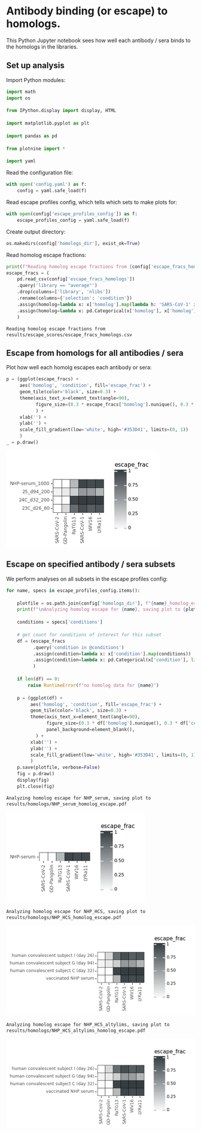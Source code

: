 # Antibody binding (or escape) to homologs.
This Python Jupyter notebook sees how well each antibody / sera binds to the homologs in the libraries.

## Set up analysis
Import Python modules:


```python
import math
import os

from IPython.display import display, HTML

import matplotlib.pyplot as plt

import pandas as pd

from plotnine import *

import yaml
```

Read the configuration file:


```python
with open('config.yaml') as f:
    config = yaml.safe_load(f)
```

Read escape profiles config, which tells which sets to make plots for:


```python
with open(config['escape_profiles_config']) as f:
    escape_profiles_config = yaml.safe_load(f)
```

Create output directory:


```python
os.makedirs(config['homologs_dir'], exist_ok=True)
```

Read homolog escape fractions:


```python
print(f"Reading homolog escape fractions from {config['escape_fracs_homologs']}")
escape_fracs = (
    pd.read_csv(config['escape_fracs_homologs'])
    .query('library == "average"')
    .drop(columns=['library', 'nlibs'])
    .rename(columns={'selection': 'condition'})
    .assign(homolog=lambda x: x['homolog'].map(lambda h: 'SARS-CoV-1' if h == 'SARS-CoV' else h))
    .assign(homolog=lambda x: pd.Categorical(x['homolog'], x['homolog'].unique(), ordered=True))
    )
```

    Reading homolog escape fractions from results/escape_scores/escape_fracs_homologs.csv


## Escape from homologs for all antibodies / sera
Plot how well each homolg escapes each antibody or sera:


```python
p = (ggplot(escape_fracs) +
     aes('homolog', 'condition', fill='escape_frac') +
     geom_tile(color='black', size=0.3) +
     theme(axis_text_x=element_text(angle=90),
           figure_size=(0.3 * escape_fracs['homolog'].nunique(), 0.3 * escape_fracs['condition'].nunique()),
           ) +
     xlab('') +
     ylab('') +
     scale_fill_gradient(low='white', high='#353D41', limits=(0, 1))
     )
_ = p.draw()
```


    
![png](homolog_escape_files/homolog_escape_12_0.png)
    


## Escape on specified antibody / sera subsets
We perform analyses on all subsets in the escape profiles config:


```python
for name, specs in escape_profiles_config.items():

    plotfile = os.path.join(config['homologs_dir'], f"{name}_homolog_escape.pdf")
    print(f"\nAnalyzing homolog escape for {name}, saving plot to {plotfile}")
    
    conditions = specs['conditions']
    
    # get count for conditions of interest for this subset
    df = (escape_fracs
          .query('condition in @conditions')
          .assign(condition=lambda x: x['condition'].map(conditions))
          .assign(condition=lambda x: pd.Categorical(x['condition'], list(conditions.values()), ordered=True))
          )
    
    if len(df) == 0:
        raise RuntimeError(f"no homolog data for {name}")
        
    p = (ggplot(df) +
         aes('homolog', 'condition', fill='escape_frac') +
         geom_tile(color='black', size=0.3) +
         theme(axis_text_x=element_text(angle=90),
               figure_size=(0.3 * df['homolog'].nunique(), 0.3 * df['condition'].nunique()),
               panel_background=element_blank(),
           ) +
         xlab('') +
         ylab('') +
         scale_fill_gradient(low='white', high='#353D41', limits=(0, 1))
         )
    p.save(plotfile, verbose=False)
    fig = p.draw()
    display(fig)
    plt.close(fig)
```

    
    Analyzing homolog escape for NHP_serum, saving plot to results/homologs/NHP_serum_homolog_escape.pdf



    
![png](homolog_escape_files/homolog_escape_14_1.png)
    


    
    Analyzing homolog escape for NHP_HCS, saving plot to results/homologs/NHP_HCS_homolog_escape.pdf



    
![png](homolog_escape_files/homolog_escape_14_3.png)
    


    
    Analyzing homolog escape for NHP_HCS_altylims, saving plot to results/homologs/NHP_HCS_altylims_homolog_escape.pdf



    
![png](homolog_escape_files/homolog_escape_14_5.png)
    



```python

```

